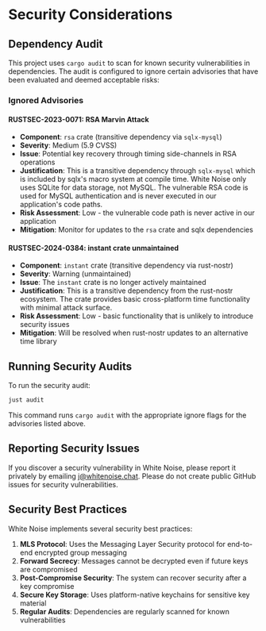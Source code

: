 # Security Considerations

## Dependency Audit

This project uses `cargo audit` to scan for known security vulnerabilities in dependencies. The audit is configured to ignore certain advisories that have been evaluated and deemed acceptable risks:

### Ignored Advisories

#### RUSTSEC-2023-0071: RSA Marvin Attack
- **Component**: `rsa` crate (transitive dependency via `sqlx-mysql`)
- **Severity**: Medium (5.9 CVSS)
- **Issue**: Potential key recovery through timing side-channels in RSA operations
- **Justification**: This is a transitive dependency through `sqlx-mysql` which is included by sqlx's macro system at compile time. White Noise only uses SQLite for data storage, not MySQL. The vulnerable RSA code is used for MySQL authentication and is never executed in our application's code paths.
- **Risk Assessment**: Low - the vulnerable code path is never active in our application
- **Mitigation**: Monitor for updates to the `rsa` crate and sqlx dependencies

#### RUSTSEC-2024-0384: instant crate unmaintained
- **Component**: `instant` crate (transitive dependency via rust-nostr)
- **Severity**: Warning (unmaintained)
- **Issue**: The `instant` crate is no longer actively maintained
- **Justification**: This is a transitive dependency from the rust-nostr ecosystem. The crate provides basic cross-platform time functionality with minimal attack surface.
- **Risk Assessment**: Low - basic functionality that is unlikely to introduce security issues
- **Mitigation**: Will be resolved when rust-nostr updates to an alternative time library

## Running Security Audits

To run the security audit:

```sh
just audit
```

This command runs `cargo audit` with the appropriate ignore flags for the advisories listed above.

## Reporting Security Issues

If you discover a security vulnerability in White Noise, please report it privately by emailing [j@whitenoise.chat](mailto:j@whitenoise.chat). Please do not create public GitHub issues for security vulnerabilities.

## Security Best Practices

White Noise implements several security best practices:

1. **MLS Protocol**: Uses the Messaging Layer Security protocol for end-to-end encrypted group messaging
2. **Forward Secrecy**: Messages cannot be decrypted even if future keys are compromised
3. **Post-Compromise Security**: The system can recover security after a key compromise
4. **Secure Key Storage**: Uses platform-native keychains for sensitive key material
5. **Regular Audits**: Dependencies are regularly scanned for known vulnerabilities

